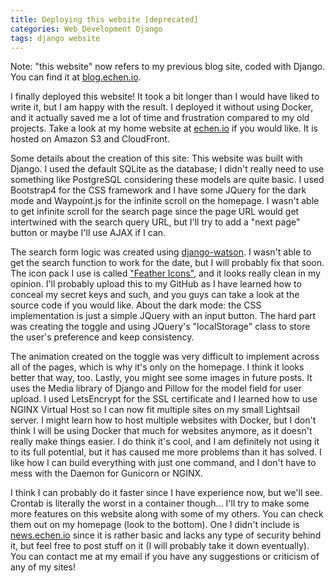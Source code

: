 ```yaml
---
title: Deploying this website [deprecated]
categories: Web_Development Django
tags: django website
---
```


Note: "this website" now refers to my previous blog site, coded with Django. You can find it at [blog.echen.io](https://blog.echen.io).

I finally deployed this website! It took a bit longer than I would have liked to write it, but I am happy with the result. I deployed it without using Docker, and it actually saved me a lot of time and frustration compared to my old projects. Take a look at my home website at [echen.io][echen.io] if you would like. It is hosted on Amazon S3 and CloudFront.

Some details about the creation of this site: This website was built with Django. I used the default SQLite as the database; I didn't really need to use something like PostgreSQL considering these models are quite basic. I used Bootstrap4 for the CSS framework and I have some JQuery for the dark mode and Waypoint.js for the infinite scroll on the homepage. I wasn't able to get infinite scroll for the search page since the page URL would get intertwined with the search query URL, but I'll try to add a "next page" button or maybe I'll use AJAX if I can.

The search form logic was created using [django-watson][django-watson]. I wasn't able to get the search function to work for the date, but I will probably fix that soon. The icon pack I use is called ["Feather Icons"][feather-icons], and it looks really clean in my opinion. I'll probably upload this to my GitHub as I have learned how to conceal my secret keys and such, and you guys can take a look at the source code if you would like. About the dark mode: the CSS implementation is just a simple JQuery with an input button. The hard part was creating the toggle and using JQuery's "localStorage" class to store the user's preference and keep consistency.

The animation created on the toggle was very difficult to implement across all of the pages, which is why it's only on the homepage. I think it looks better that way, too. Lastly, you might see some images in future posts. It uses the Media library of Django and Pillow for the model field for user upload. I used LetsEncrypt for the SSL certificate and I learned how to use NGINX Virtual Host so I can now fit multiple sites on my small Lightsail server. I might learn how to host multiple websites with Docker, but I don't think I will be using Docker that much for websites anymore, as it doesn't really make things easier. I do think it's cool, and I am definitely not using it to its full potential, but it has caused me more problems than it has solved. I like how I can build everything with just one command, and I don't have to mess with the Daemon for Gunicorn or NGINX.

I think I can probably do it faster since I have experience now, but we'll see. Crontab is literally the worst in a container though... I'll try to make some more features on this website along with some of my others. You can check them out on my homepage (look to the bottom). One I didn't include is [news.echen.io][news] since it is rather basic and lacks any type of security behind it, but feel free to post stuff on it (I will probably take it down eventually). You can contact me at my email if you have any suggestions or criticism of any of my sites!

[django-watson]: https://github.com/etianen/django-watson
[echen.io]: https://echen.io
[feather-icons]: http://feathericons.com/
[news]: https://news.echen.io